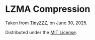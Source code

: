 # LZMA Compression

Taken from [TinyZZZ](https://github.com/WangXuan95/TinyZZZ), on June 30, 2025.

Distributed under the [MIT License](LICENSE).
